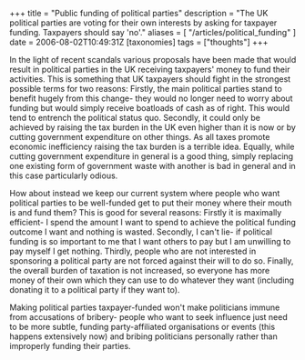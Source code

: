 +++
title = "Public funding of political parties"
description = "The UK political parties are voting for their own interests by asking for taxpayer funding. Taxpayers should say 'no'."
aliases = [ "/articles/political_funding" ]
date = 2006-08-02T10:49:31Z
[taxonomies]
tags = ["thoughts"]
+++


In the light of recent scandals various proposals have been made that
would result in political parties in the UK receiving taxpayers' money
to fund their activities. This is something that UK taxpayers should
fight in the strongest possible terms for two reasons: Firstly, the
main political parties stand to benefit hugely from this change- they
would no longer need to worry about funding but would simply receive
boatloads of cash as of right. This would tend to entrench the
political status quo. Secondly, it could only be achieved by raising
the tax burden in the UK even higher than it is now or by cutting
government expenditure on other things. As all taxes promote economic
inefficiency raising the tax burden is a terrible idea. Equally, while
cutting government expenditure in general is a good thing, simply
replacing one existing form of government waste with another is bad in
general and in this case particularly odious.

How about instead we keep our current system where people who want
political parties to be well-funded get to put their money where their
mouth is and fund them? This is good for several reasons: Firstly it is
maximally efficient- I spend the amount I want to spend to achieve the
political funding outcome I want and nothing is wasted. Secondly, I
can't lie- if political funding is so important to me that I want
others to pay but I am unwilling to pay myself I get nothing. Thirdly,
people who are not interested in sponsoring a political party are not
forced against their will to do so. Finally, the overall burden of
taxation is not increased, so everyone has more money of their own
which they can use to do whatever they want (including donating it to a
political party if they want to).

Making political parties taxpayer-funded won't make politicians immune
from accusations of bribery- people who want to seek influence just
need to be more subtle, funding party-affiliated organisations or
events (this happens extensively now) and bribing politicians
personally rather than improperly funding their parties.

[1]: http://www.uncarved.com/articles/political_funding
[2]: http://www.uncarved.com/
[3]: http://www.uncarved.com/articles/contact
[4]: http://www.uncarved.com/login/
[5]: http://www.uncarved.com/tags/thoughts
